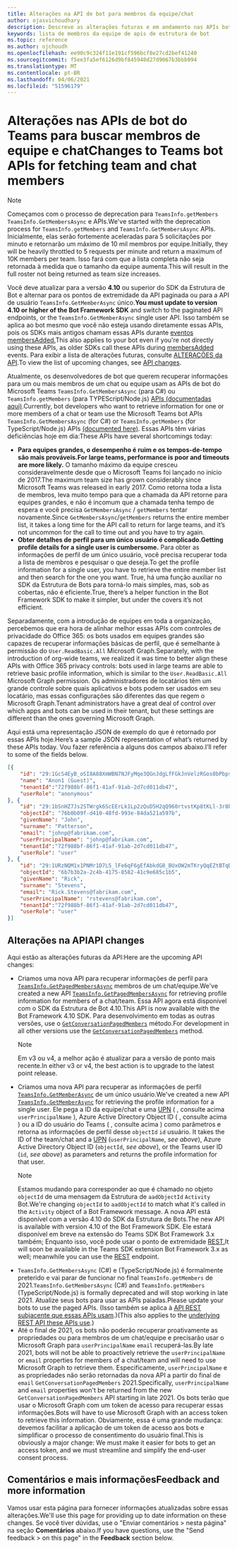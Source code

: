 ```yaml
---
title: Alterações na API de bot para membros da equipe/chat
author: ojasvichoudhary
description: Descreve as alterações futuras e em andamento nas APIs bot usadas para recuperar membros de equipes e chats
keywords: lista de membros da equipe de apis de estrutura de bot
ms.topic: reference
ms.author: ojchoudh
ms.openlocfilehash: ee90c9c324f11e191cf596bcf8e27cd2bef41240
ms.sourcegitcommit: f5ee3fa5ef6126d9bf845948d27d9067b3bbb994
ms.translationtype: MT
ms.contentlocale: pt-BR
ms.lasthandoff: 04/06/2021
ms.locfileid: "51596179"
---
```

# <a name="changes-to-teams-bot-apis-for-fetching-team-and-chat-members"></a><span data-ttu-id="f81ad-104">Alterações nas APIs de bot do Teams para buscar membros de equipe e chat</span><span class="sxs-lookup"><span data-stu-id="f81ad-104">Changes to Teams bot APIs for fetching team and chat members</span></span>

>[!NOTE]
> <span data-ttu-id="f81ad-105">Começamos com o processo de deprecation para `TeamsInfo.getMembers` `TeamsInfo.GetMembersAsync` e APIs.</span><span class="sxs-lookup"><span data-stu-id="f81ad-105">We've started with the deprecation process for `TeamsInfo.getMembers` and `TeamsInfo.GetMembersAsync` APIs.</span></span> <span data-ttu-id="f81ad-106">Inicialmente, elas serão fortemente aceleradas para 5 solicitações por minuto e retornarão um máximo de 10 mil membros por equipe.</span><span class="sxs-lookup"><span data-stu-id="f81ad-106">Initially, they will be heavily throttled to 5 requests per minute and return a maximum of 10K members per team.</span></span> <span data-ttu-id="f81ad-107">Isso fará com que a lista completa não seja retornada à medida que o tamanho da equipe aumenta.</span><span class="sxs-lookup"><span data-stu-id="f81ad-107">This will result in the full roster not being returned as team size increases.</span></span> 
> 
> <span data-ttu-id="f81ad-108">Você deve atualizar para a versão **4.10** ou superior do SDK da Estrutura de Bot e alternar para os pontos de extremidade da API paginada ou para a API de usuário `TeamsInfo.GetMemberAsync` único.</span><span class="sxs-lookup"><span data-stu-id="f81ad-108">**You must update to version 4.10 or higher of the Bot Framework SDK** and switch to the paginated API endpoints, or the `TeamsInfo.GetMemberAsync` single user API.</span></span> <span data-ttu-id="f81ad-109">Isso também se aplica ao bot mesmo que você não esteja usando diretamente essas APIs, pois os SDKs mais antigos chamam essas APIs durante [eventos membersAdded.](../bots/how-to/conversations/subscribe-to-conversation-events.md#team-members-added)</span><span class="sxs-lookup"><span data-stu-id="f81ad-109">This also applies to your bot even if you're not directly using these APIs, as older SDKs call these APIs during [membersAdded](../bots/how-to/conversations/subscribe-to-conversation-events.md#team-members-added) events.</span></span> <span data-ttu-id="f81ad-110">Para exibir a lista de alterações futuras, consulte [ALTERAÇÕES da API](team-chat-member-api-changes.md#api-changes).</span><span class="sxs-lookup"><span data-stu-id="f81ad-110">To view the list of upcoming changes, see [API changes](team-chat-member-api-changes.md#api-changes).</span></span> 

<span data-ttu-id="f81ad-111">Atualmente, os desenvolvedores de bot que querem recuperar informações para um ou mais membros de um chat ou equipe usam as APIs de bot do Microsoft Teams `TeamsInfo.GetMembersAsync` (para C#) ou `TeamsInfo.getMembers` (para TYPEScript/Node.js) [APIs (documentadas aqui)](../bots/how-to/get-teams-context.md#fetching-the-roster-or-user-profile).</span><span class="sxs-lookup"><span data-stu-id="f81ad-111">Currently, bot developers who want to retrieve information for one or more members of a chat or team use the Microsoft Teams bot APIs `TeamsInfo.GetMembersAsync` (for C#) or `TeamsInfo.getMembers` (for TypeScript/Node.js) APIs [(documented here)](../bots/how-to/get-teams-context.md#fetching-the-roster-or-user-profile).</span></span> <span data-ttu-id="f81ad-112">Essas APIs têm várias deficiências hoje em dia:</span><span class="sxs-lookup"><span data-stu-id="f81ad-112">These APIs have several shortcomings today:</span></span>

* <span data-ttu-id="f81ad-113">**Para equipes grandes, o desempenho é ruim e os tempos-de-tempo são mais prováveis.**</span><span class="sxs-lookup"><span data-stu-id="f81ad-113">**For large teams, performance is poor and timeouts are more likely.**</span></span> <span data-ttu-id="f81ad-114">O tamanho máximo da equipe cresceu consideravelmente desde que o Microsoft Teams foi lançado no início de 2017.</span><span class="sxs-lookup"><span data-stu-id="f81ad-114">The maximum team size has grown considerably since Microsoft Teams was released in early 2017.</span></span> <span data-ttu-id="f81ad-115">Como retorna toda a lista de membros, leva muito tempo para que a chamada da API retorne para equipes grandes, e não é incomum que a chamada tenha tempo de espera e você precisa `GetMembersAsync` / `getMembers` tentar novamente.</span><span class="sxs-lookup"><span data-stu-id="f81ad-115">Since `GetMembersAsync`/`getMembers` returns the entire member list, it takes a long time for the API call to return for large teams, and it’s not uncommon for the call to time out and you have to try again.</span></span>
* <span data-ttu-id="f81ad-116">**Obter detalhes de perfil para um único usuário é complicado.**</span><span class="sxs-lookup"><span data-stu-id="f81ad-116">**Getting profile details for a single user is cumbersome.**</span></span> <span data-ttu-id="f81ad-117">Para obter as informações de perfil de um único usuário, você precisa recuperar toda a lista de membros e pesquisar o que deseja.</span><span class="sxs-lookup"><span data-stu-id="f81ad-117">To get the profile information for a single user, you have to retrieve the entire member list and then search for the one you want.</span></span> <span data-ttu-id="f81ad-118">True, há uma função auxiliar no SDK da Estrutura de Bots para torná-lo mais simples, mas, sob as cobertas, não é eficiente.</span><span class="sxs-lookup"><span data-stu-id="f81ad-118">True, there’s a helper function in the Bot Framework SDK to make it simpler, but under the covers it’s not efficient.</span></span>

<span data-ttu-id="f81ad-119">Separadamente, com a introdução de equipes em toda a organização, percebemos que era hora de alinhar melhor essas APIs com controles de privacidade do Office 365: os bots usados em equipes grandes são capazes de recuperar informações básicas de perfil, que é semelhante à permissão do `User.ReadBasic.All` Microsoft Graph.</span><span class="sxs-lookup"><span data-stu-id="f81ad-119">Separately, with the introduction of org-wide teams, we realized it was time to better align these APIs with Office 365 privacy controls: bots used in large teams are able to retrieve basic profile information, which is similar to the `User.ReadBasic.All` Microsoft Graph permission.</span></span> <span data-ttu-id="f81ad-120">Os administradores de locatários têm um grande controle sobre quais aplicativos e bots podem ser usados em seu locatário, mas essas configurações são diferentes das que regem o Microsoft Graph.</span><span class="sxs-lookup"><span data-stu-id="f81ad-120">Tenant administrators have a great deal of control over which apps and bots can be used in their tenant, but these settings are different than the ones governing Microsoft Graph.</span></span>

<span data-ttu-id="f81ad-121">Aqui está uma representação JSON de exemplo do que é retornado por essas APIs hoje.</span><span class="sxs-lookup"><span data-stu-id="f81ad-121">Here’s a sample JSON representation of what’s returned by these APIs today.</span></span> <span data-ttu-id="f81ad-122">Vou fazer referência a alguns dos campos abaixo.</span><span class="sxs-lookup"><span data-stu-id="f81ad-122">I’ll refer to some of the fields below.</span></span>

```json
[{
    "id": "29:1GcS4EyB_oSI8A88XmWBN7NJFyMqe3QGnJdgLfFGkJnVelzRGos0bPbpsfJjcbAD22bmKc4GMbrY2g4JDrrA8vM06X1-cHHle4zOE6U4ttcc",
    "name": "Anon1 (Guest)",
    "tenantId":"72f988bf-86f1-41af-91ab-2d7cd011db47",
    "userRole": "anonymous"
}, {
    "id": "29:1bSnHZ7Js2STWrgk6ScEErLk1Lp2zQuD5H2qQ960rtvstKp8tKLl-3r8b6DoW0QxZimuTxk_kupZ1DBMpvIQQUAZL-PNj0EORDvRZXy8kvWk",
    "objectId": "76b0b09f-d410-48fd-993e-84da521a597b",
    "givenName": "John",
    "surname": "Patterson",
    "email": "johnp@fabrikam.com",
    "userPrincipalName": "johnp@fabrikam.com",
    "tenantId":"72f988bf-86f1-41af-91ab-2d7cd011db47",
    "userRole": "user"
}, {
    "id": "29:1URzNQM1x1PNMr1D7L5_lFe6qF6gEfAbkdG8_BUxOW2mTKryQqEZtBTqDt10-MghkzjYDuUj4KG6nvg5lFAyjOLiGJ4jzhb99WrnI7XKriCs",
    "objectId": "6b7b3b2a-2c4b-4175-8582-41c9e685c1b5",
    "givenName": "Rick",
    "surname": "Stevens",
    "email": "Rick.Stevens@fabrikam.com",
    "userPrincipalName": "rstevens@fabrikam.com",
    "tenantId":"72f988bf-86f1-41af-91ab-2d7cd011db47",
    "userRole": "user"
}]
```

## <a name="api-changes"></a><span data-ttu-id="f81ad-123">Alterações na API</span><span class="sxs-lookup"><span data-stu-id="f81ad-123">API changes</span></span>

<span data-ttu-id="f81ad-124">Aqui estão as alterações futuras da API:</span><span class="sxs-lookup"><span data-stu-id="f81ad-124">Here are the upcoming API changes:</span></span>

* <span data-ttu-id="f81ad-125">Criamos uma nova API para recuperar informações de perfil para [`TeamsInfo.GetPagedMembersAsync`](~/bots/how-to/get-teams-context.md?tabs=dotnet#fetching-the-roster-or-user-profile) membros de um chat/equipe.</span><span class="sxs-lookup"><span data-stu-id="f81ad-125">We've created a new API [`TeamsInfo.GetPagedMembersAsync`](~/bots/how-to/get-teams-context.md?tabs=dotnet#fetching-the-roster-or-user-profile) for retrieving profile information for members of a chat/team.</span></span> <span data-ttu-id="f81ad-126">Essa API agora está disponível com o SDK da Estrutura de Bot 4.10.</span><span class="sxs-lookup"><span data-stu-id="f81ad-126">This API is now available with the Bot Framework 4.10 SDK.</span></span> <span data-ttu-id="f81ad-127">Para desenvolvimento em todas as outras versões, use o [`GetConversationPagedMembers`](/dotnet/api/microsoft.bot.connector.conversationsextensions.getconversationpagedmembersasync?view=botbuilder-dotnet-stable&preserve-view=true) método.</span><span class="sxs-lookup"><span data-stu-id="f81ad-127">For development in all other versions use the [`GetConversationPagedMembers`](/dotnet/api/microsoft.bot.connector.conversationsextensions.getconversationpagedmembersasync?view=botbuilder-dotnet-stable&preserve-view=true) method.</span></span>
  > [!NOTE]
  > <span data-ttu-id="f81ad-128">Em v3 ou v4, a melhor ação é atualizar para a versão de ponto mais recente.</span><span class="sxs-lookup"><span data-stu-id="f81ad-128">In either v3 or v4, the best action is to upgrade to the latest point release.</span></span>
* <span data-ttu-id="f81ad-129">Criamos uma nova API para recuperar as informações de perfil [`TeamsInfo.GetMemberAsync`](~/bots/how-to/get-teams-context.md?tabs=dotnet#get-single-member-details) de um único usuário.</span><span class="sxs-lookup"><span data-stu-id="f81ad-129">We've created a new API [`TeamsInfo.GetMemberAsync`](~/bots/how-to/get-teams-context.md?tabs=dotnet#get-single-member-details) for retrieving the profile information for a single user.</span></span> <span data-ttu-id="f81ad-130">Ele pega a ID da equipe/chat e uma [UPN](https://docs.microsoft.com/windows/win32/ad/naming-properties#userprincipalname) ( , consulte acima `userPrincipalName` ), Azure Active Directory Object ID ( , consulte acima ) ou a ID do usuário do Teams ( , consulte acima ) como parâmetros e retorna as informações de perfil desse  `objectId`  `id` usuário. </span><span class="sxs-lookup"><span data-stu-id="f81ad-130">It takes the ID of the team/chat and a [UPN](https://docs.microsoft.com/windows/win32/ad/naming-properties#userprincipalname) (`userPrincipalName`, *see above*), Azure Active Directory Object ID (`objectId`, *see above*), or the Teams user ID (`id`, *see above*) as parameters and returns the profile information for that user.</span></span>
  > [!NOTE]
  > <span data-ttu-id="f81ad-131">Estamos mudando para corresponder ao que é chamado no objeto `objectId` de uma mensagem da Estrutura de `aadObjectId` `Activity` Bot.</span><span class="sxs-lookup"><span data-stu-id="f81ad-131">We're changing `objectId` to `aadObjectId` to match what it's called in the `Activity` object of a Bot Framework message.</span></span> <span data-ttu-id="f81ad-132">A nova API está disponível com a versão 4.10 do SDK da Estrutura de Bots.</span><span class="sxs-lookup"><span data-stu-id="f81ad-132">The new API is available with version 4.10 of the Bot Framework SDK.</span></span> <span data-ttu-id="f81ad-133">Ele estará disponível em breve na extensão do Teams SDK Bot Framework 3.x também; Enquanto isso, você pode usar o ponto de extremidade [REST.](~/bots/how-to/get-teams-context.md?tabs=json#get-single-member-details)</span><span class="sxs-lookup"><span data-stu-id="f81ad-133">It will soon be available in the Teams SDK extension Bot Framework 3.x as well; meanwhile you can use the [REST](~/bots/how-to/get-teams-context.md?tabs=json#get-single-member-details) endpoint.</span></span>
* <span data-ttu-id="f81ad-134">`TeamsInfo.GetMembersAsync` (C#) e (TypeScript/Node.js) é formalmente preterido e vai parar de funcionar no final `TeamsInfo.getMembers` de 2021.</span><span class="sxs-lookup"><span data-stu-id="f81ad-134">`TeamsInfo.GetMembersAsync` (C#) and `TeamsInfo.getMembers` (TypeScript/Node.js) is formally deprecated and will stop working in late 2021.</span></span> <span data-ttu-id="f81ad-135">Atualize seus bots para usar as APIs paiadas.</span><span class="sxs-lookup"><span data-stu-id="f81ad-135">Please update your bots to use the paged APIs.</span></span> <span data-ttu-id="f81ad-136">(Isso também se aplica à [API REST subjacente que essas APIs usam](~/bots/how-to/get-teams-context.md?tabs=json).)</span><span class="sxs-lookup"><span data-stu-id="f81ad-136">(This also applies to the [underlying REST API these APIs use](~/bots/how-to/get-teams-context.md?tabs=json).)</span></span>
* <span data-ttu-id="f81ad-137">Até o final de 2021, os bots não poderão recuperar proativamente as propriedades ou para membros de um chat/equipe e precisarão usar o Microsoft Graph para `userPrincipalName` `email` recuperá-las.</span><span class="sxs-lookup"><span data-stu-id="f81ad-137">By late 2021, bots will not be able to proactively retrieve the `userPrincipalName` or `email` properties for members of a chat/team and will need to use Microsoft Graph to retrieve them.</span></span> <span data-ttu-id="f81ad-138">Especificamente, `userPrincipalName` e as propriedades não serão retornadas da nova API a partir do final de `email` `GetConversationPagedMembers` 2021.</span><span class="sxs-lookup"><span data-stu-id="f81ad-138">Specifically, `userPrincipalName` and `email` properties won't be returned from the new `GetConversationPagedMembers` API starting in late 2021.</span></span> <span data-ttu-id="f81ad-139">Os bots terão que usar o Microsoft Graph com um token de acesso para recuperar essas informações.</span><span class="sxs-lookup"><span data-stu-id="f81ad-139">Bots will have to use Microsoft Graph with an access token to retrieve this information.</span></span> <span data-ttu-id="f81ad-140">Obviamente, essa é uma grande mudança: devemos facilitar a aplicação de um token de acesso aos bots e simplificar o processo de consentimento do usuário final.</span><span class="sxs-lookup"><span data-stu-id="f81ad-140">This is obviously a major change: We must make it easier for bots to get an access token, and we must streamline and simplify the end-user consent process.</span></span>

## <a name="feedback-and-more-information"></a><span data-ttu-id="f81ad-141">Comentários e mais informações</span><span class="sxs-lookup"><span data-stu-id="f81ad-141">Feedback and more information</span></span>

<span data-ttu-id="f81ad-142">Vamos usar esta página para fornecer informações atualizadas sobre essas alterações.</span><span class="sxs-lookup"><span data-stu-id="f81ad-142">We'll use this page for providing up to date information on these changes.</span></span> <span data-ttu-id="f81ad-143">Se você tiver dúvidas, use o "Enviar comentários > nesta página" na seção **Comentários** abaixo.</span><span class="sxs-lookup"><span data-stu-id="f81ad-143">If you have questions, use the "Send feedback > on this page" in the **Feedback** section below.</span></span>
